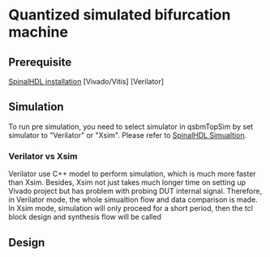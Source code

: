 # Quantized simulated bifurcation machine


## Prerequisite

[SpinalHDL installation](https://spinalhdl.github.io/SpinalDoc-RTD/master/SpinalHDL/Getting%20Started/index.html)
[Vivado/Vitis]
[Verilator]

## Simulation

To run pre simulation, you need to select simulator in qsbmTopSim by set simulator to "Verilator" or "Xsim". Please refer to [SpinalHDL Simualtion](https://spinalhdl.github.io/SpinalDoc-RTD/master/SpinalHDL/Simulation/index.html). 

### Verilator vs Xsim
Verilator use C++ model to perform simulation, which is much more faster than Xsim. Besides, Xsim not just takes much longer time on setting up Vivado project but has problem with probing DUT internal signal. Therefore, in Verilator mode, the whole simualtion flow and data comparison is made. In Xsim mode, simulation will only proceed for a short period, then the tcl block design and synthesis flow will be called

## Design